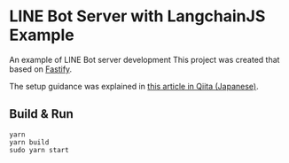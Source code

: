 # LINE Bot Server with LangchainJS Example

An example of LINE Bot server development
This project was created that based on [Fastify](https://www.fastify.io/).

The setup guidance was explained in [this article in Qiita (Japanese)](https://qiita.com/bathtimefish/items/77b0d8d7d79aa2b6f5db).

## Build & Run

```
yarn
yarn build
sudo yarn start
```
